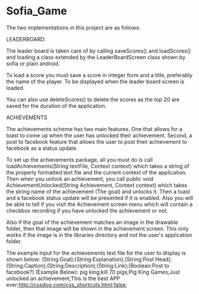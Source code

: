 Sofia_Game
==========

The two implementations in this project are as follows:

LEADERBOARD:

The leader board is taken care of by calling saveScores() and loadScores() and 
loading a class extended by the LeaderBoardScreen class shown by sofia or plain 
android.

To load a score you must save a score in integer form and a title, preferably 
the name of the player.  To be displayed when the leader board screen is loaded.

You can also use deleteScores() to delete the scores as the top 20 are saved for the duration of the application.


ACHIEVEMENTS

The achievements scheme has two main features.  One that allows for a toast to come up when 
the user has unlocked their achievement.  Second, a post to facebook feature that allows the user to post
their achievement to facebook as a status update.

To set up the achievements package, all you must do is call loadAchievements(String textFile, Context context)
which takes a string of the properly formatted text file and the current context of the application.
Then when you unlock an achievement, you call  public void AchievementUnlocked(String Achievement, Context context)
which takes the string name of the achievement (The goal)  and unlocks it.  Then a toast and a facebook status update will
be presented if it is enabled.  Also you will be able to tell if you visit the Achievement screen menu which will contain
a checkbox recording if you have unlocked the achievement or not.

Also if the goal of the achievement matches an image in the drawable folder, then that image will be shown in the
achievement screen.  This only works if the image is in the libraries directory and not the user's application folder.


The example input for the achievements text file for the user to display is shown below:
(String:Goal);(String:Explanation);(String:Post Head);(String:Caption);(String:Description);(String:Link);(Boolean:Post to facebook?)
(Example Below):
pig king;kill 70 pigs;Pig King Games;Just unlocked an achievement;This is the best APP ever;http://cssdog.com/css_shortcuts.html;false;
